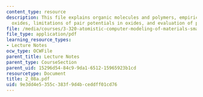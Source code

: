 ```yaml
---
content_type: resource
description: This file explains organic molecules and polymers, empirical models in
  oxides, limitations of pair potentials in oxides, and evaluation of potentials.
file: /media/courses/3-320-atomistic-computer-modeling-of-materials-sma-5107-spring-2005/9e3dd4e5355c383f9d4bceddff01cd76_2_08a.pdf
file_type: application/pdf
learning_resource_types:
- Lecture Notes
ocw_type: OCWFile
parent_title: Lecture Notes
parent_type: CourseSection
parent_uid: 15296d54-84c9-9da1-6512-15965923b1cd
resourcetype: Document
title: 2_08a.pdf
uid: 9e3dd4e5-355c-383f-9d4b-ceddff01cd76
---
```

